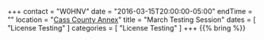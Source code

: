 +++
contact = "W0HNV"
date = "2016-03-15T20:00:00-05:00"
endTime = ""
location = "[Cass County Annex](/places/cass-county-annex/)"
title = "March Testing Session"
dates = [ "License Testing" ]
categories = [ "License Testing" ]
+++
{{% bring %}}
